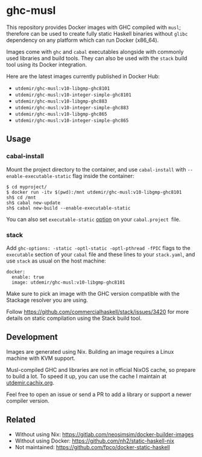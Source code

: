 # ghc-musl

This repository provides Docker images with GHC compiled with `musl`;
therefore can be used to create fully static Haskell binaries without
`glibc` dependency on any platform which can run Docker (x86_64).

Images come with `ghc` and `cabal` executables alongside with commonly
used libraries and build tools. They can also be used with the `stack`
build tool using its Docker integration.

Here are the latest images currently published in Docker Hub:

* `utdemir/ghc-musl:v10-libgmp-ghc8101`
* `utdemir/ghc-musl:v10-integer-simple-ghc8101`
* `utdemir/ghc-musl:v10-libgmp-ghc883`
* `utdemir/ghc-musl:v10-integer-simple-ghc883`
* `utdemir/ghc-musl:v10-libgmp-ghc865`
* `utdemir/ghc-musl:v10-integer-simple-ghc865`

## Usage

### cabal-install

Mount the project directory to the container, and use `cabal-install`
with `--enable-executable-static` flag inside the container:

```
$ cd myproject/
$ docker run -itv $(pwd):/mnt utdemir/ghc-musl:v10-libgmp-ghc8101
sh$ cd /mnt
sh$ cabal new-update
sh$ cabal new-build --enable-executable-static
```

You can also set `executable-static` [option](https://cabal.readthedocs.io/en/latest/cabal-project.html#cfg-field-executable-static) on your `cabal.project `file.

### stack

Add `ghc-options: -static -optl-static -optl-pthread -fPIC` flags to the `executable` section
of your `cabal` file and these lines to your `stack.yaml`, and use `stack` as usual on the
host machine:

```
docker:
  enable: true
  image: utdemir/ghc-musl:v10-libgmp-ghc8101
```

Make sure to pick an image with the GHC version compatible with the
Stackage resolver you are using.

Follow https://github.com/commercialhaskell/stack/issues/3420 for
more details on static compilation using the Stack build tool.

## Development

Images are generated using Nix. Building an image requires a Linux
machine with KVM support.

Musl-compiled GHC and libraries are not in official NixOS cache, so
prepare to build a lot. To speed it up, you can use the cache I maintain
at [utdemir.cachix.org]().

Feel free to open an issue or send a PR to add a library or support a
newer compiler version.

## Related

* Without using Nix: <https://gitlab.com/neosimsim/docker-builder-images>
* Without using Docker: <https://github.com/nh2/static-haskell-nix>
* Not maintained: <https://github.com/fpco/docker-static-haskell>

